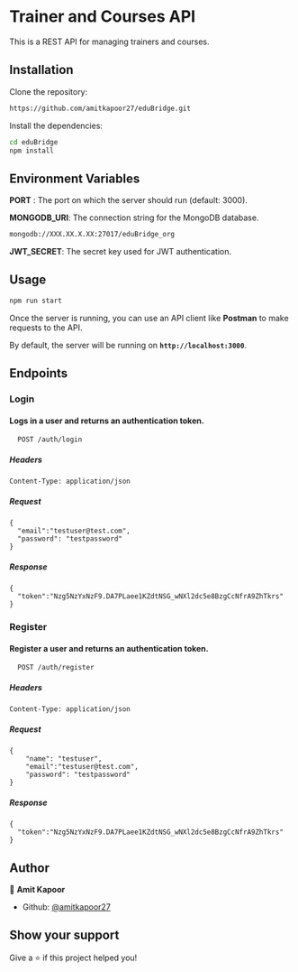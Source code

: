
# Trainer and Courses API

This is a REST API for managing trainers and courses.


## Installation


Clone the repository:

```bash
https://github.com/amitkapoor27/eduBridge.git
```
Install the dependencies:
```bash
cd eduBridge
npm install
```    
## Environment Variables


**PORT** : The port on which the server should run (default: 3000).

**MONGODB_URI**: The connection string for the MongoDB database.
```sh
mongodb://XXX.XX.X.XX:27017/eduBridge_org
```
**JWT_SECRET**: The secret key used for JWT authentication.

## Usage

```sh
npm run start
```
Once the server is running, you can use an API client like **Postman** to make requests to the API.

By default, the server will be running on **`http://localhost:3000`**.



## Endpoints

### Login
#### Logs in a user and returns an authentication token.


```http
  POST /auth/login
```
##### Headers

```headers
Content-Type: application/json
```
##### Request 
```body
{
  "email":"testuser@test.com",
  "password": "testpassword"
}
```

##### Response 
```body
{
  "token":"Nzg5NzYxNzF9.DA7PLaee1KZdtNSG_wNXl2dc5e8BzgCcNfrA9ZhTkrs"
}
```

### Register
#### Register a user and returns an authentication token.


```http
  POST /auth/register
```
##### Headers

```headers
Content-Type: application/json
```
##### Request 
```body
{
    "name": "testuser",
    "email":"testuser@test.com",
    "password": "testpassword"
}
```

##### Response 
```body
{
  "token":"Nzg5NzYxNzF9.DA7PLaee1KZdtNSG_wNXl2dc5e8BzgCcNfrA9ZhTkrs"
}
```



## Author

👤 **Amit Kapoor**

* Github: [@amitkapoor27](https://github.com/amitkapoor27)
## Show your support

Give a ⭐️ if this project helped you!
